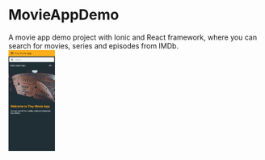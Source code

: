 <h1><b>MovieAppDemo</b></h1>

A movie app demo project with Ionic and React framework, where you can search for movies, series and episodes from IMDb. 
<br>
<img src="https://github.com/Haiku-art/MovieAppDemo/blob/main/tinymovieapp01.PNG?raw=true" height ="200px">


